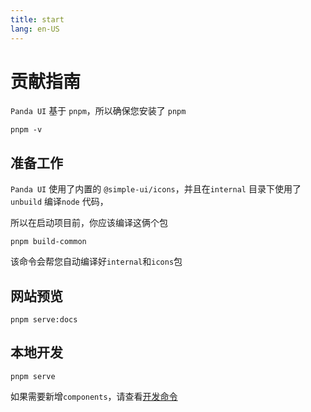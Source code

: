 ```yaml
---
title: start
lang: en-US
---
```


# 贡献指南

`Panda UI` 基于 `pnpm`，所以确保您安装了 `pnpm`

```shell
pnpm -v
```

## 准备工作

`Panda UI` 使用了内置的 `@simple-ui/icons`，并且在`internal` 目录下使用了`unbuild` 编译`node` 代码，

所以在启动项目前，你应该编译这俩个包

```shell
pnpm build-common
```

该命令会帮您自动编译好`internal`和`icons`包

## 网站预览

```shell
pnpm serve:docs
```

## 本地开发

```shell
pnpm serve
```

如果需要新增`components`，请查看[开发命令](/projects/simple-ui/contribute/server)
